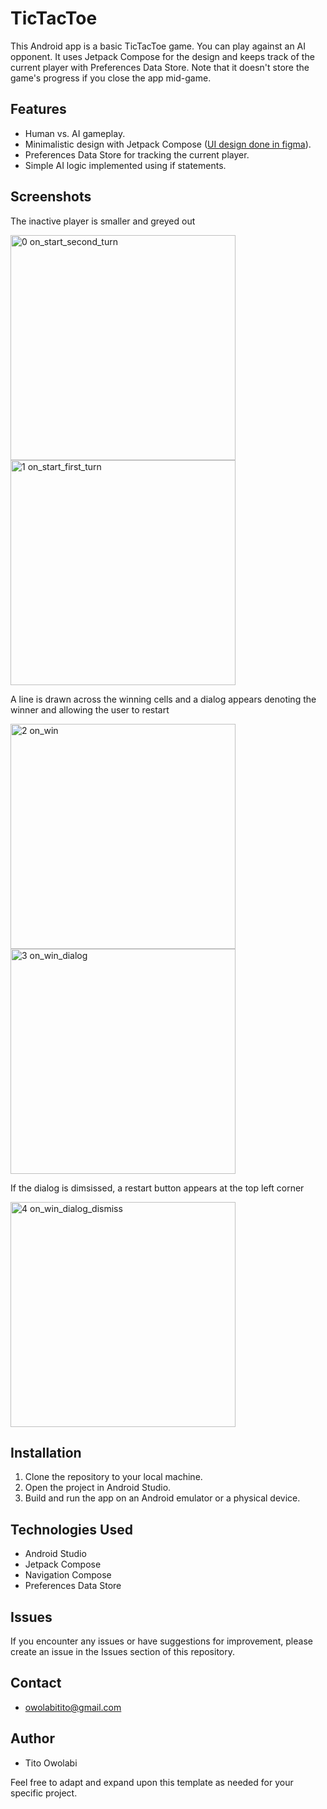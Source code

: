 # TicTacToe
This Android app is a basic TicTacToe game. You can play against an AI opponent. It uses Jetpack Compose for the design and keeps track of the current player with Preferences Data Store. Note that it doesn't store the game's progress if you close the app mid-game.

## Features
- Human vs. AI gameplay.
- Minimalistic design with Jetpack Compose ([UI design done in figma](https://www.figma.com/file/hSzVEWntsuTephuQahJxWr/TicTacToe?type=design&node-id=0%3A1&mode=design&t=9bbeISYCv2nmWmX4-1)).
- Preferences Data Store for tracking the current player.
- Simple AI logic implemented using if statements.

## Screenshots
The inactive player is smaller and greyed out

<img width="360" alt="0  on_start_second_turn" src="https://github.com/kuntito/TicTacToe/assets/106985013/7c065aa7-5568-46ae-9aa9-7e91185c719d"> <img width="360" alt="1  on_start_first_turn" src="https://github.com/kuntito/TicTacToe/assets/106985013/a5b81f09-3788-45ad-aac4-903bc7f42310">

A line is drawn across the winning cells and a dialog appears denoting the winner and allowing the user to restart

<img width="360" alt="2  on_win" src="https://github.com/kuntito/TicTacToe/assets/106985013/abc2dbbd-9ddd-4d52-8df7-cf5e232ac82b"> <img width="360" alt="3  on_win_dialog" src="https://github.com/kuntito/TicTacToe/assets/106985013/f5da5192-3056-4bce-9f31-5854be7f8df7">

If the dialog is dimsissed, a restart button appears at the top left corner

<img width="360" alt="4  on_win_dialog_dismiss" src="https://github.com/kuntito/TicTacToe/assets/106985013/ad5a4f19-af72-41eb-9599-92ef1fdf17cf">


## Installation
1. Clone the repository to your local machine.
2. Open the project in Android Studio.
3. Build and run the app on an Android emulator or a physical device.

## Technologies Used
- Android Studio
- Jetpack Compose
- Navigation Compose
- Preferences Data Store

## Issues
If you encounter any issues or have suggestions for improvement, please create an issue in the Issues section of this repository.

## Contact
- owolabitito@gmail.com

## Author
- Tito Owolabi

Feel free to adapt and expand upon this template as needed for your specific project.
